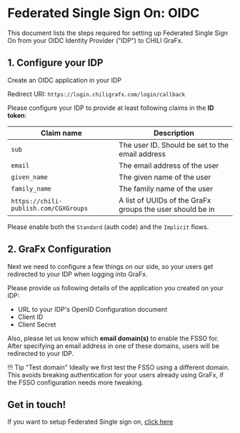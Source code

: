 # Federated Single Sign On: OIDC

This document lists the steps required for setting up Federated Single Sign On from your OIDC Identity Provider ("IDP") to CHILI GraFx.

## 1. Configure your IDP
Create an OIDC application in your IDP

Redirect URI: `https://login.chiligrafx.com/login/callback`

Please configure your IDP to provide at least following claims in the **ID token**:

| **Claim name**                        | **Description**                                              |
|---------------------------------------|--------------------------------------------------------------|
| `sub`                                 | The user ID. Should be set to the email address              |
| `email`                               | The email address of the user                                |
| `given_name`                          | The given name of the user                                   |
| `family_name`                         | The family name of the user                                  |
| `https://chili-publish.com/CGXGroups` | A list of UUIDs of the GraFx groups the user should be in    |

Please enable both the `Standard` (auth code) and the `Implicit` flows. 

## 2. GraFx Configuration

Next we need to configure a few things on our side, so your users get redirected to your IDP when logging into GraFx.

Please provide us following details of the application you created on your IDP:

- URL to your IDP's OpenID Configuration document
- Client ID 
- Client Secret

Also, please let us know which **email domain(s)** to enable the FSSO for.
After specifying an email address in one of these domains, users will be redirected to your IDP.

!!! Tip "Test domain"
	Ideally we first test the FSSO using a different domain.
    This avoids breaking authentication for your users already using GraFx, if the FSSO configuration needs more tweaking.

## Get in touch!

If you want to setup Federated Single sign on, [click here](/CHILI-GraFx/guides/setup-fsso/)
